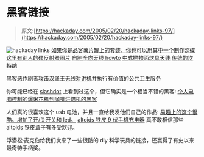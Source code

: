 # 黑客链接

> 原文:[https://hackaday.com/2005/02/20/hackaday-links-97/](https://hackaday.com/2005/02/20/hackaday-links-97/)

![hackaday links](img/576d446cfd55998dc457a313fbc46a06.png)
[如果你是品客薯片罐上的套装，你也可以用其中一个制作深碟](http://www.dslreports.com/forum/remark,4495753%7Eroot=dslalt%7Emode=flat)
[这里有别人的碟反射器图片](http://www.freeantennas.com/projects/template/gallery/)
[自制全向天线 howto](http://wireless.gumph.org/articles/homemadeomni.html)
[中式抛物面炊具天线](http://www.hackaday.com/entry/6177520217552720/)
[传统的坎特纳](http://www.turnpoint.net/wireless/cantennahowto.html)

黑客恶作剧者[攻击汉堡王无线对讲机](http://www.silicon.com/software/security/0,39024655,39117752,00.htm)并执行有价值的公共卫生服务

你可能已经在 [slashdot](http://slashdot.org/article.pl?sid=05/02/19/1916217&tid=222&tid=159&tid=1) 上看到过这个，但它确实是一个相当不错的黑客:
[个人电脑控制的爆米花机到咖啡烘焙机的黑客](http://home.columbus.rr.com/thegramilas/coffee/roaster.html)

人们真的很喜欢这个 usb 电池，并且一直给我发他们自己的作品:
[易趣上的这个很酷。增加了开/关开关和 led。](http://cgi.ebay.com/ws/eBayISAPI.dll?ViewItem&rd=1&item=5753357865&ssPageName=STRK:MESE:IT) [altoids 铁皮 9 伏手机充电器](http://www.retechnologies.org/news.php?extend.30)
真不敢相信那些 altoids 铁皮盒子有多受欢迎。

浮潜松·麦克伯给我们发来了一些很酷的 diy 科学玩具的链接，还赢得了有史以来最奇特手柄奖。